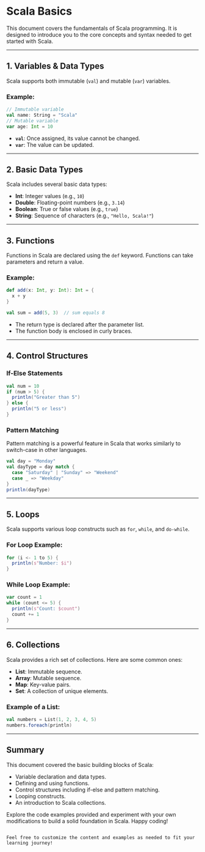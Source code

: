 # Scala Basics

This document covers the fundamentals of Scala programming. It is designed to introduce you to the core concepts and syntax needed to get started with Scala.

---

## 1. Variables & Data Types

Scala supports both immutable (`val`) and mutable (`var`) variables.

### Example:

```scala
// Immutable variable
val name: String = "Scala"
// Mutable variable
var age: Int = 10
```

- **`val`**: Once assigned, its value cannot be changed.
- **`var`**: The value can be updated.

---

## 2. Basic Data Types

Scala includes several basic data types:

- **Int**: Integer values (e.g., `10`)
- **Double**: Floating-point numbers (e.g., `3.14`)
- **Boolean**: True or false values (e.g., `true`)
- **String**: Sequence of characters (e.g., `"Hello, Scala!"`)

---

## 3. Functions

Functions in Scala are declared using the `def` keyword. Functions can take parameters and return a value.

### Example:

```scala
def add(x: Int, y: Int): Int = {
  x + y
}

val sum = add(5, 3)  // sum equals 8
```

- The return type is declared after the parameter list.
- The function body is enclosed in curly braces.

---

## 4. Control Structures

### If-Else Statements

```scala
val num = 10
if (num > 5) {
  println("Greater than 5")
} else {
  println("5 or less")
}
```

### Pattern Matching

Pattern matching is a powerful feature in Scala that works similarly to switch-case in other languages.

```scala
val day = "Monday"
val dayType = day match {
  case "Saturday" | "Sunday" => "Weekend"
  case _ => "Weekday"
}
println(dayType)
```

---

## 5. Loops

Scala supports various loop constructs such as `for`, `while`, and `do-while`.

### For Loop Example:

```scala
for (i <- 1 to 5) {
  println(s"Number: $i")
}
```

### While Loop Example:

```scala
var count = 1
while (count <= 5) {
  println(s"Count: $count")
  count += 1
}
```

---

## 6. Collections

Scala provides a rich set of collections. Here are some common ones:

- **List**: Immutable sequence.
- **Array**: Mutable sequence.
- **Map**: Key-value pairs.
- **Set**: A collection of unique elements.

### Example of a List:

```scala
val numbers = List(1, 2, 3, 4, 5)
numbers.foreach(println)
```

---

## Summary

This document covered the basic building blocks of Scala:
- Variable declaration and data types.
- Defining and using functions.
- Control structures including if-else and pattern matching.
- Looping constructs.
- An introduction to Scala collections.

Explore the code examples provided and experiment with your own modifications to build a solid foundation in Scala. Happy coding!
```

Feel free to customize the content and examples as needed to fit your learning journey!